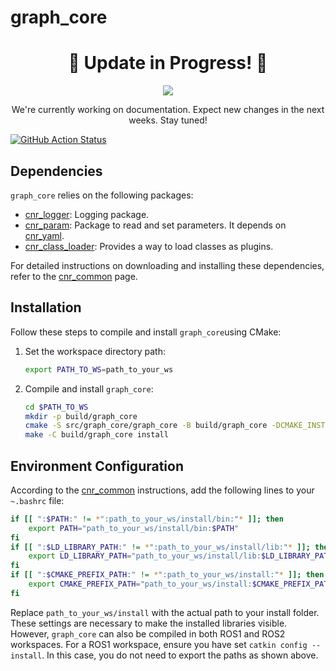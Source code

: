 # graph_core
<h1 align="center">🚧 Update in Progress! 🚧</h1>
<p align="center">
  <img src="https://img.shields.io/badge/Status-Updating-blue?style=for-the-badge&logo=github">
</p>
<p align="center">
  We're currently working on documentation. Expect new changes in the next weeks. Stay tuned!
</p>

[![GitHub Action
Status](https://github.com/JRL-CARI-CNR-UNIBS/graph_core/workflows/badge.svg)](https://github.com/JRL-CARI-CNR-UNIBS/graph_core/workflows)

## Dependencies

`graph_core` relies on the following packages:

- [cnr_logger](https://github.com/CNR-STIIMA-IRAS/cnr_logger): Logging package.
- [cnr_param](https://github.com/CNR-STIIMA-IRAS/cnr_param): Package to read and set parameters. It depends on [cnr_yaml](https://github.com/CNR-STIIMA-IRAS/cnr_yaml).
- [cnr_class_loader](https://github.com/JRL-CARI-CNR-UNIBS/cnr_class_loader): Provides a way to load classes as plugins.

For detailed instructions on downloading and installing these dependencies, refer to the [cnr_common](https://github.com/JRL-CARI-CNR-UNIBS/cnr_common) page.

## Installation 
Follow these steps to compile and install `graph_core`using CMake: 

1. Set the workspace directory path:
    ```bash
    export PATH_TO_WS=path_to_your_ws
    ```

2. Compile and install `graph_core`:
    ```bash
    cd $PATH_TO_WS
    mkdir -p build/graph_core
    cmake -S src/graph_core/graph_core -B build/graph_core -DCMAKE_INSTALL_PREFIX=$PATH_TO_WS/install
    make -C build/graph_core install
    ```

## Environment Configuration

According to the [cnr_common](https://github.com/JRL-CARI-CNR-UNIBS/cnr_common) instructions, add the following lines to your `~.bashrc` file:

```bash
if [[ ":$PATH:" != *":path_to_your_ws/install/bin:"* ]]; then
    export PATH="path_to_your_ws/install/bin:$PATH"
fi
if [[ ":$LD_LIBRARY_PATH:" != *":path_to_your_ws/install/lib:"* ]]; then
    export LD_LIBRARY_PATH="path_to_your_ws/install/lib:$LD_LIBRARY_PATH"
fi
if [[ ":$CMAKE_PREFIX_PATH:" != *":path_to_your_ws/install:"* ]]; then
    export CMAKE_PREFIX_PATH="path_to_your_ws/install:$CMAKE_PREFIX_PATH"
fi
``` 
Replace `path_to_your_ws/install` with the actual path to your install folder. These settings are necessary to make the installed libraries visible. However, `graph_core` can also be compiled in both ROS1 and ROS2 workspaces. For a ROS1 workspace, ensure you have set `catkin config --install`. In this case, you do not need to export the paths as shown above.
